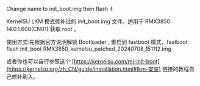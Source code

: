 Change name to init_boot.img then flash it

KernelSU LKM 模式修补过的 init_boot.img 文件。适用于 RMX3850 14.0.1.608(CN01) 获取 root 。

使用方式:先根据官方说明解锁 Bootloader , 重启到 fastboot 模式，fastboot flash init_boot RMX3850_kernelsu_patched_20240708_151112.img

或者你也可以自行参照这个 [https://kernelsu.com/mi-init-boot](https://kernelsu.org/zh_CN/guide/installation.html#lkm-安装) 链接的教程自己修补刷入。

